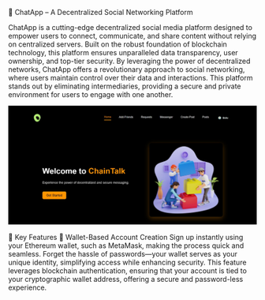 🔗 ChatApp – A Decentralized Social Networking Platform

ChatApp is a cutting-edge decentralized social media platform designed to empower users to connect, communicate, and share content without relying on centralized servers. Built on the robust foundation of blockchain technology, this platform ensures unparalleled data transparency, user ownership, and top-tier security. By leveraging the power of decentralized networks, ChatApp offers a revolutionary approach to social networking, where users maintain control over their data and interactions. This platform stands out by eliminating intermediaries, providing a secure and private environment for users to engage with one another.

![Chat App Preview](uploadfol/uploadimg1.jpg)

🚀 Key Features
👛 Wallet-Based Account Creation
Sign up instantly using your Ethereum wallet, such as MetaMask, making the process quick and seamless.
Forget the hassle of passwords—your wallet serves as your unique identity, simplifying access while enhancing security.
This feature leverages blockchain authentication, ensuring that your account is tied to your cryptographic wallet address, offering a secure and password-less experience.
